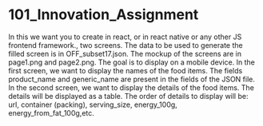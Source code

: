 # 101_Innovation_Assignment
In this we want you to create in react, or in react native or any other JS frontend framework., two screens. The data to be used to generate the filled screen is in OFF_subset17.json. The mockup of the screens are in page1.png and page2.png. The goal is to display on a mobile device.  In the first screen, we want to display the names of the food items. The fields product_name and generic_name are present in the fields of the JSON file.  In the second screen, we want to display the details of the food items. The details will be displayed as a table. The order of details to display will be: url, container (packing), serving_size, energy_100g, energy_from_fat_100g,etc.
